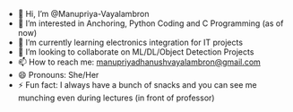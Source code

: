 - 👋 Hi, I’m @Manupriya-Vayalambron
- 👀 I’m interested in Anchoring, Python Coding and C Programming (as of now)
- 🌱 I’m currently learning electronics integration for IT projects
- 🤝 I’m looking to collaborate on ML/DL/Object Detection Projects
- 📫 How to reach me: manupriyadhanushvayalambron@gmail.com
- 😄 Pronouns: She/Her
- ⚡ Fun fact: I always have a bunch of snacks and you can see me munching even during lectures (in front of professor)

<!---
Manupriya-Vayalambron/Manupriya-Vayalambron is a ✨ special ✨ repository because its `README.md` (this file) appears on your GitHub profile.
You can click the Preview link to take a look at your changes.
--->
